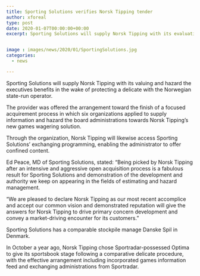 ```yaml
---
title: Sporting Solutions verifies Norsk Tipping tender
author: xforeal 
type: post
date: 2020-01-07T00:00:00+00:00
excerpt: Sporting Solutions will supply Norsk Tipping with its evaluating and hazard the board benefits subsequent to protecting a delicate with the Norwegian state-run operator


image : images/news/2020/01/SportingSolutions.jpg
categories:
  - news

---
```

Sporting Solutions will supply Norsk Tipping with its valuing and hazard the executives benefits in the wake of protecting a delicate with the Norwegian state-run operator.

The provider was offered the arrangement toward the finish of a focused acquirement process in which six organizations applied to supply information and hazard the board administrations towards Norsk Tipping’s new games wagering solution.

Through the organization, Norsk Tipping will likewise access Sporting Solutions’ exchanging programming, enabling the administrator to offer confined content.

Ed Peace, MD of Sporting Solutions, stated: “Being picked by Norsk Tipping after an intensive and aggressive open acquisition process is a fabulous result for Sporting Solutions and demonstration of the development and authority we keep on appearing in the fields of estimating and hazard management.

“We are pleased to declare Norsk Tipping as our most recent accomplice and accept our common vision and demonstrated reputation will give the answers for Norsk Tipping to drive primary concern development and convey a market-driving encounter for its customers.”

Sporting Solutions has a comparable stockpile manage Danske Spil in Denmark.

In October a year ago, Norsk Tipping chose Sportradar-possessed Optima to give its sportsbook stage following a comparative delicate procedure, with the effective arrangement including incorporated games information feed and exchanging administrations from Sportradar.
